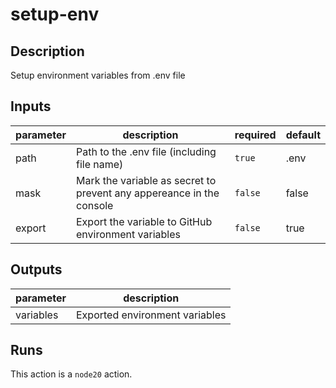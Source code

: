 # setup-env

<!-- action-docs-description -->
## Description

Setup environment variables from .env file
<!-- action-docs-description -->

<!-- action-docs-inputs -->
## Inputs

| parameter | description | required | default |
| --- | --- | --- | --- |
| path | Path to the .env file (including file name) | `true` | .env |
| mask | Mark the variable as secret to prevent any appereance in the console | `false` | false |
| export | Export the variable to GitHub environment variables | `false` | true |
<!-- action-docs-inputs -->

<!-- action-docs-outputs -->
## Outputs

| parameter | description |
| --- | --- |
| variables | Exported environment variables |
<!-- action-docs-outputs -->

<!-- action-docs-runs -->
## Runs

This action is a `node20` action.
<!-- action-docs-runs -->
